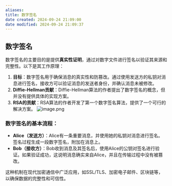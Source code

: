 ```yaml
---
aliases: 
title: 数字签名
date created: 2024-09-24 21:09:00
date modified: 2024-09-24 21:09:37
---
```

## 数字签名
数字签名的主要目的是提供**真实性证明**，通过对数字文件进行签名以验证其来源和完整性。以下是其工作原理：

1. **目标**：数字签名用于确保消息的真实性和防篡改。通过使用发送方的私钥对消息进行签名，接收方可以验证消息的发送者身份，并确认消息未被修改。
2. **Diffie-Hellman贡献**：Diffie-Hellman算法的作者提出了数字签名的概念，但并没有提供具体的实现方案。
3. **RSA的贡献**：RSA算法的作者开发了第一个数字签名算法，提供了一个可行的解决方案。
![image.png](https://typora-tes.oss-cn-shanghai.aliyuncs.com/picgo/20240924212924.png)


### 数字签名的基本流程：
- **Alice（发送方）**：Alice有一条重要消息，并使用她的私钥对消息进行签名。签名过程生成一段数字签名，附加在消息上。
- **Bob（接收方）**：Bob收到消息及其签名后，使用Alice的公钥对签名进行验证。如果验证成功，这说明消息确实来自Alice，并且在传输过程中没有被篡改。

这种机制在现代加密通信中广泛应用，如SSL/TLS、加密电子邮件、区块链等，以确保数据的完整性和可信性。